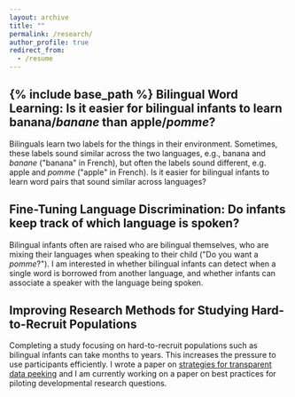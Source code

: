 ```yaml
---
layout: archive
title: ""
permalink: /research/
author_profile: true
redirect_from:
  - /resume
---
```

{% include base_path %}
Bilingual Word Learning: Is it easier for bilingual infants to learn banana/*banane* than apple/*pomme*?
-----
Bilinguals learn two labels for the things in their environment. Sometimes, these labels sound similar across the two languages, e.g., banana and *banane* ("banana" in French), but often the labels sound different, e.g. apple and *pomme* ("apple" in French). Is it easier for bilingual infants to learn word pairs that sound similar across languages?

Fine-Tuning Language Discrimination: Do infants keep track of which language is spoken?
-----
Bilingual infants often are raised who are bilingual themselves, who are mixing their languages when speaking to their child ("Do you want a *pomme*?"). I am interested in whether bilingual infants can detect when a single word is borrowed from another language, and whether infants can associate a speaker with the language being spoken.

Improving Research Methods for Studying Hard-to-Recruit Populations
-----
Completing a study focusing on hard-to-recruit populations such as bilingual infants can take months to years. This increases the pressure to use participants efficiently. I wrote a paper on [strategies for transparent data peeking](https://psyarxiv.com/gxfaj/) and I am currently working on a paper on best practices for piloting developmental research questions.
